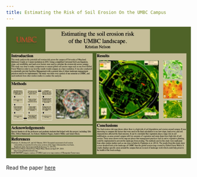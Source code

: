 ```yaml
---
title: Estimating the Risk of Soil Erosion On the UMBC Campus
---
```




![](erosionposter2.jpg)

Read the paper [here](umbcerosion.pdf)
